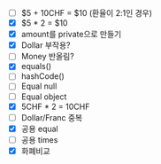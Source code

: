 - [ ] $5 + 10CHF = $10 (환율이 2:1인 경우)
- [x] $5 * 2 = $10
- [x] amount를 private으로 만들기
- [x] Dollar 부작용?
- [ ] Money 반올림?
- [x] equals()
- [ ] hashCode()
- [ ] Equal null
- [ ] Equal object
- [x] 5CHF * 2 = 10CHF
- [ ] Dollar/Franc 중복
- [x] 공용 equal
- [ ] 공용 times
- [x] 화폐비교
